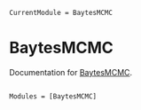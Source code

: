 ```@meta
CurrentModule = BaytesMCMC
```

# BaytesMCMC

Documentation for [BaytesMCMC](https://github.com/paschermayr/BaytesMCMC.jl).

```@index
```

```@autodocs
Modules = [BaytesMCMC]
```
